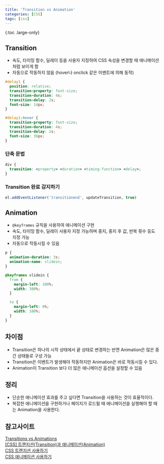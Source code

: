 ```yaml
---
title: 'Transition vs Animation'
categories: [CSS]
tags: [css]
---
```


{:toc .large-only}

## Transition

- 속도, 타이밍 함수, 딜레이 등을 사용자 지정하여 CSS 속성을 변경할 때 애니메이션처럼 보이게 함
- 자동으로 작동하지 않음 (hover나 onclick 같은 이벤트에 의해 동작)

```css
#delay1 {
  position: relative;
  transition-property: font-size;
  transition-duration: 4s;
  transition-delay: 2s;
  font-size: 14px;
}

#delay1:hover {
  transition-property: font-size;
  transition-duration: 4s;
  transition-delay: 2s;
  font-size: 36px;
}
```

### 단축 문법

```css
div {
  transition: <property> <duration> <timing-function> <delay>;
}
```

### Transition 완료 감지하기

```js
el.addEventListener('transitionend', updateTransition, true)
```

## Animation

- `@keyframes` 규칙을 사용하여 애니메이션 구현
- 속도, 타이밍 함수, 딜레이 사용자 지정 가능하며 중지, 중지 후 값, 반복 횟수 등도 지정 가능
- 자동으로 작동시킬 수 있음

```css
p {
  animation-duration: 3s;
  animation-name: slidein;
}

@keyframes slidein {
  from {
    margin-left: 100%;
    width: 300%;
  }

  to {
    margin-left: 0%;
    width: 100%;
  }
}
```

## 차이점

- Transition은 하나의 시작 상태에서 끝 상태로 변경하는 반면 Animation은 많은 중간 상태들로 구성 가능
- Transition은 이벤트가 발생해야 작동하지만 Animation은 바로 작동시킬 수 있다.
- Animation이 Transition 보다 더 많은 애니메이션 옵션을 설정할 수 있음

## 정리

- 단순한 애니메이션 효과를 주고 싶다면 Transition을 사용하는 것이 효율적이다.
- 복잡한 애니메이션을 구현하거나 페이지가 로드될 때 애니메이션을 실행해야 할 때는 Animation을 사용한다.

## 참고사이트

[Transitions vs Animations](https://cssanimation.rocks/transition-vs-animation/)<br/>
[[CSS] 트랜지션(Transition)과 애니메이션(Animation)](https://ahribori.com/article/5a0c49926c9eef13d882e3ea)<br/>
[CSS 트랜지션 사용하기](https://developer.mozilla.org/ko/docs/Web/CSS/CSS_Transitions/Using_CSS_transitions)<br/>
[CSS 애니메이션 사용하기](https://developer.mozilla.org/ko/docs/Web/CSS/CSS_Animations/Using_CSS_animations)
